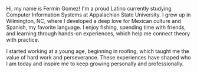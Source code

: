 Hi, my name is Fermin Gomez! I'm a proud Latino currently studying Computer Information Systems at Appalachian State University. I grew up in Wilmington, NC, where I developed a deep love for Mexican culture and Spanish, my favorite language. I enjoy fishing, spending time with friends, and learning through hands-on experiences, which help me connect theory with practice.

I started working at a young age, beginning in roofing, which taught me the value of hard work and perseverance. These experiences have shaped who I am today and inspire me to keep growing personally and professionally.

<!---
fgomez421/fgomez421 is a ✨ special ✨ repository because its `README.md` (this file) appears on your GitHub profile.
You can click the Preview link to take a look at your changes.
--->
